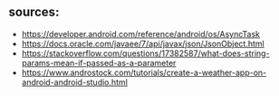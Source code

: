## sources: 

- https://developer.android.com/reference/android/os/AsyncTask
- https://docs.oracle.com/javaee/7/api/javax/json/JsonObject.html
- https://stackoverflow.com/questions/17382587/what-does-string-params-mean-if-passed-as-a-parameter
- https://www.androstock.com/tutorials/create-a-weather-app-on-android-android-studio.html


